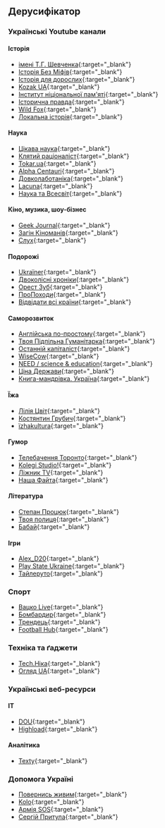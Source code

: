 ## Дерусифікатор

### Українські Youtube канали

#### Історія
 - [імені Т.Г. Шевченка](https://www.youtube.com/channel/UC1Q2MLy0DEswY-1ZheTcYig){:target="\_blank"}
 - [Історія Без Міфів](https://www.youtube.com/c/%D0%86%D1%81%D1%82%D0%BE%D1%80%D1%96%D1%8F%D0%91%D0%B5%D0%B7%D0%9C%D1%96%D1%84%D1%96%D0%B2){:target="\_blank"}
 - [Історія для дорослих](https://www.youtube.com/c/%D0%86%D1%81%D1%82%D0%BE%D1%80%D1%96%D1%8F%D0%B4%D0%BB%D1%8F%D0%B4%D0%BE%D1%80%D0%BE%D1%81%D0%BB%D0%B8%D1%85){:target="\_blank"}
 - [Kozak UA](https://www.youtube.com/channel/UC9r2U5gtIN5vKixDQz3zcFg){:target="\_blank"}
 - [Інститут ніціональної пам'яті](https://www.youtube.com/c/UINPofficial){:target="\_blank"}
 - [Історична правда](https://www.youtube.com/channel/UCXc--oAVPSkHprgP6ho7dvQ){:target="\_blank"}
 - [Wild Fox](https://www.youtube.com/c/wildfoxfilm){:target="\_blank"}
 - [Локальна історія](https://www.youtube.com/c/LOCALHISTORYua){:target="\_blank"}

#### Наука
 - [Цікава наука](https://www.youtube.com/channel/UCMIVE71tHEUDkuw8tPxtzSQ){:target="\_blank"}
 - [Клятий раціоналіст](https://www.youtube.com/channel/UCioz7pLeEpBNrFfwHb2m-pA){:target="\_blank"}
 - [Tokar.ua](https://www.youtube.com/channel/UCq6zn2sHMneKDVOHdFprf-w){:target="\_blank"}
 - [Alpha Centauri](https://www.youtube.com/c/AlphaCentauriUkraine){:target="\_blank"}
 - [Довколаботаніка](https://www.youtube.com/c/%D0%94%D0%BE%D0%B2%D0%BA%D0%BE%D0%BB%D0%B0%D0%B1%D0%BE%D1%82%D0%B0%D0%BD%D1%96%D0%BA%D0%B0){:target="\_blank"}
 - [Lacuna](https://www.youtube.com/channel/UCbdht4E6LFjRpTDgXWnV_jg){:target="\_blank"}
 - [Наука та Всесвіт](https://www.youtube.com/channel/UC9gDR8zmbMhgEULgXipm3OA){:target="\_blank"}

#### Кіно, музика, шоу-бізнес
 - [Geek Journal](https://www.youtube.com/c/GeekJournal){:target="\_blank"}
 - [Загін Кіноманів](https://www.youtube.com/c/%D0%97%D0%B0%D0%B3%D1%96%D0%BD%D0%9A%D1%96%D0%BD%D0%BE%D0%BC%D0%B0%D0%BD%D1%96%D0%B2){:target="\_blank"}
 - [Cлух](https://www.youtube.com/c/slukh-media){:target="\_blank"}

#### Подорожі
 - [Ukraїner](https://www.youtube.com/c/ukrainernet){:target="\_blank"}
 - [Двоколісні хроніки](https://www.youtube.com/c/DvokolisniHroniky){:target="\_blank"}
 - [Орест Зуб](https://www.youtube.com/channel/UCAK9Prco9PVR703mkR9TELg){:target="\_blank"}
 - [ПроПоходи](https://www.youtube.com/user/propohody){:target="\_blank"}
 - [Відвідати всі країни](https://www.youtube.com/c/Gotothegoal/){:target="\_blank"}

#### Саморозвиток
 - [Англійська по-простому](https://www.youtube.com/c/RalfVirst){:target="\_blank"}
 - [Твоя Підпільна Гуманітарка](https://www.youtube.com/c/%D0%A2%D0%B2%D0%BE%D1%8F%D0%9F%D1%96%D0%B4%D0%BF%D1%96%D0%BB%D1%8C%D0%BD%D0%B0%D0%93%D1%83%D0%BC%D0%B0%D0%BD%D1%96%D1%82%D0%B0%D1%80%D0%BA%D0%B0){:target="\_blank"}
 - [Останній капіталіст](https://www.youtube.com/c/%D0%9E%D1%81%D1%82%D0%B0%D0%BD%D0%BD%D1%96%D0%B9%D0%9A%D0%B0%D0%BF%D1%96%D1%82%D0%B0%D0%BB%D1%96%D1%81%D1%82){:target="\_blank"}
 - [WiseCow](https://www.youtube.com/c/WiseCow){:target="\_blank"}
 - [NEED / science & education](https://www.youtube.com/c/NecessaryEducation){:target="\_blank"}
 - [Ціна Держави](https://www.youtube.com/c/%D0%A6%D1%96%D0%BD%D0%B0%D0%94%D0%B5%D1%80%D0%B6%D0%B0%D0%B2%D0%B8){:target="\_blank"}
 - [Книга-мандрівка. Україна](https://www.youtube.com/c/%D0%9A%D0%BD%D0%B8%D0%B3%D0%B0%D0%BC%D0%B0%D0%BD%D0%B4%D1%80%D1%96%D0%B2%D0%BA%D0%B0%D0%A3%D0%BA%D1%80%D0%B0%D1%97%D0%BD%D0%B0){:target="\_blank"}

#### Їжа
 - [Лілія Цвіт](https://www.youtube.com/channel/UCa0gsGhdgrKA2dz8Axgbasg){:target="\_blank"}
 - [Костянтин Грубич](https://www.youtube.com/channel/UCklsCp5pEApz0Jq7mVibR9w){:target="\_blank"}
 - [їzhakultura](https://www.youtube.com/channel/UC0H6VrEGe-kl-JRarG1-0sg){:target="\_blank"}

#### Гумор
 - [Телебачення Торонто](https://www.youtube.com/channel/UCF_ZiWz2Vcq1o5u5i1TT3Kw){:target="\_blank"}
 - [Kolegi Studio!](https://www.youtube.com/channel/UCGwARGVTJmetRpWEk2sIMYg){:target="\_blank"}
 - [Ліжник TV](https://www.youtube.com/channel/UC1nXh4FLYVoaAueFmDoYcnw){:target="\_blank"}
 - [Наша Файта](https://www.youtube.com/channel/UC8vLFwQLVymJJY0a3q-kvtg){:target="\_blank"}

#### Література
 - [Степан Процюк](https://www.youtube.com/c/%D0%A1%D1%82%D0%B5%D0%BF%D0%B0%D0%BD%D0%9F%D1%80%D0%BE%D1%86%D1%8E%D0%BA5){:target="\_blank"}
 - [Твоя полиця](https://www.youtube.com/channel/UClrBI-amIeDuV0AtuZVTS7g){:target="\_blank"}
 - [Бабай](https://www.youtube.com/c/%D0%91%D0%90%D0%91%D0%90%D0%99){:target="\_blank"}

#### Ігри
 - [Alex_D20](https://www.youtube.com/user/RAmAntik21){:target="\_blank"}
 - [Play State Ukraine](https://www.youtube.com/channel/UCG4QkyNnDrMF0oJuo_AniPA){:target="\_blank"}
 - [Тайлеруто](https://www.youtube.com/c/%D0%A2%D0%B0%D0%B9%D0%BB%D0%B5%D1%80%D1%83%D1%82%D0%BE){:target="\_blank"}

### Спорт
 - [Вацко Live](https://www.youtube.com/channel/UCm1HATU1Q8W12d6_p6p6FdA){:target="\_blank"}
 - [Бомбардир](https://www.youtube.com/channel/UCTzmVEDQcuzma3-tGAwQXYA){:target="\_blank"}
 - [Трендець](https://www.youtube.com/channel/UCsew9F3jiQssi1_sbAFkjug){:target="\_blank"}
 - [Football Hub](https://www.youtube.com/channel/UCTY4zQ2wDTZk91XeKXWUk7Q){:target="\_blank"}

### Техніка та ґаджети
 - [Tech.Ніка](https://www.youtube.com/user/NicolePro100){:target="\_blank"}
 - [Огляд UA](https://www.youtube.com/channel/UCC1NDWUoOELGpgAaaA5wCxg){:target="\_blank"}

### Українські веб-ресурси

#### IT
 - [DOU](https://dou.ua/){:target="\_blank"}
 - [Highload](https://highload.today/uk/){:target="\_blank"}

#### Аналітика
 - [Texty](https://texty.org.ua/){:target="\_blank"}

### Допомога Україні
 - [Повернись живим](https://savelife.in.ua/){:target="\_blank"}
 - [Kolo](https://www.koloua.com/){:target="\_blank"}
 - [Армія SOS](https://armysos.com.ua/uk/){:target="\_blank"}
 - [Сергій Притула](https://www.facebook.com/serhiyprytula){:target="\_blank"}
